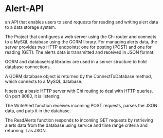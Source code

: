 # Alert-API
an API that enables users to send requests for reading and writing alert data to a data storage system.

The Project that configures a web server using the Chi router and connects to a MySQL database using the GORM library. For managing alerts data, the server provides two HTTP endpoints: one for posting (POST) and one for reading (GET). The alerts data is transmitted and received in JSON format.

GORM and database/sql libraries are used in a server structure to hold database connections.

A GORM database object is returned by the ConnectToDatabase method, which connects to a MySQL database.

It sets up a basic HTTP server with Chi routing to deal with HTTP queries. On port 8080, it is listening.

The WriteAlert function receives incoming POST requests, parses the JSON data, and puts it in the database.

The ReadAlerts function responds to incoming GET requests by retrieving alerts data from the database using service and time range criteria and returning it as JSON.
